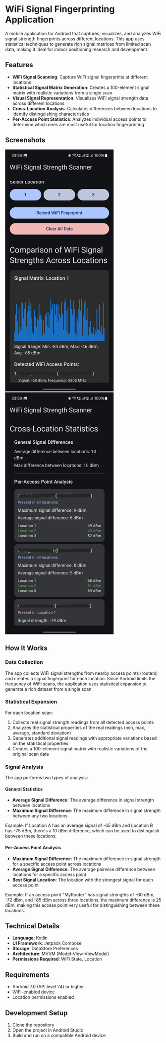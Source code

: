 # WiFi Signal Fingerprinting Application

A mobile application for Android that captures, visualizes, and analyzes WiFi signal strength fingerprints across different locations. This app uses statistical techniques to generate rich signal matrices from limited scan data, making it ideal for indoor positioning research and development.

## Features

- **WiFi Signal Scanning**: Capture WiFi signal fingerprints at different locations
- **Statistical Signal Matrix Generation**: Creates a 100-element signal matrix with realistic variations from a single scan
- **Visual Signal Representation**: Visualizes WiFi signal strength data across different locations
- **Cross-Location Analysis**: Calculates differences between locations to identify distinguishing characteristics
- **Per-Access Point Statistics**: Analyzes individual access points to determine which ones are most useful for location fingerprinting

## Screenshots

<img src="fingerprint-screenshot.jpg" alt="fingerprint-screenshot" width="350"/>&nbsp;
<img src="stats-screenshot.jpg" alt="stats-screenshot" width="350"/>

## How It Works

### Data Collection

The app collects WiFi signal strengths from nearby access points (routers) and creates a signal fingerprint for each location. Since Android limits the frequency of WiFi scans, the application uses statistical expansion to generate a rich dataset from a single scan.

### Statistical Expansion

For each location scan:
1. Collects real signal strength readings from all detected access points
2. Analyzes the statistical properties of the real readings (min, max, average, standard deviation)
3. Generates additional signal readings with appropriate variations based on the statistical properties
4. Creates a 100-element signal matrix with realistic variations of the original scan data

### Signal Analysis

The app performs two types of analysis:

#### General Statistics

- **Average Signal Difference**: The average difference in signal strength between locations
- **Maximum Signal Difference**: The maximum difference in signal strength between any two locations

Example: If Location A has an average signal of -65 dBm and Location B has -75 dBm, there's a 10 dBm difference, which can be used to distinguish between these locations.

#### Per-Access Point Analysis

- **Maximum Signal Difference**: The maximum difference in signal strength for a specific access point across locations
- **Average Signal Difference**: The average pairwise difference between locations for a specific access point
- **Best Signal Location**: The location with the strongest signal for each access point

Example: If an access point "MyRouter" has signal strengths of -60 dBm, -72 dBm, and -85 dBm across three locations, the maximum difference is 25 dBm, making this access point very useful for distinguishing between these locations.

## Technical Details

- **Language**: Kotlin
- **UI Framework**: Jetpack Compose
- **Storage**: DataStore Preferences
- **Architecture**: MVVM (Model-View-ViewModel)
- **Permissions Required**: WiFi State, Location

## Requirements

- Android 7.0 (API level 24) or higher
- WiFi-enabled device
- Location permissions enabled

## Development Setup

1. Clone the repository
2. Open the project in Android Studio
3. Build and run on a compatible Android device
